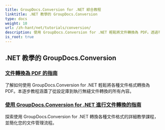```yaml
---
title: GroupDocs.Conversion for .NET 綜合教程
linktitle: .NET 教學的 GroupDocs.Conversion
type: docs
weight: 10
url: /zh-hant/net/tutorials/conversion/
description: 使用 GroupDocs.Conversion for .NET 輕鬆將文件轉換為 PDF。透過可自訂的選項簡化文件管理。
is_root: true
---
```


## .NET 教學的 GroupDocs.Conversion
### [文件轉換為 PDF 的指南](./guide-to-file-conversion-to-pdf/)
了解如何使用 GroupDocs.Conversion for .NET 輕鬆將各種文件格式轉換為 PDF。本逐步教程涵蓋了從設定庫到執行無縫文件轉換的所有內容。
### [使用 GroupDocs.Conversion for .NET 進行文件轉換的指南](./guide-to-document-conversion/)
探索使用 GroupDocs.Conversion for .NET 轉換各種文件格式的詳細教學課程，並簡化您的文件管理流程。
